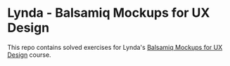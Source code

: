# Lynda - Balsamiq Mockups for UX Design
This repo contains solved exercises for Lynda's [Balsamiq Mockups for UX Design](https://www.lynda.com/Balsamiq-Mockups-tutorials/UX-Design-Tools-Balsamiq-Mockups/172857-2.html) course.
